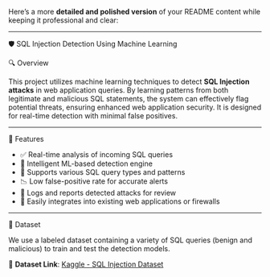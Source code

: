 Here’s a more **detailed and polished version** of your README content while keeping it professional and clear:

---

 🛡️ SQL Injection Detection Using Machine Learning

🔍 Overview

This project utilizes machine learning techniques to detect **SQL Injection attacks** in web application queries. By learning patterns from both legitimate and malicious SQL statements, the system can effectively flag potential threats, ensuring enhanced web application security. It is designed for real-time detection with minimal false positives.

---

 🚀 Features

* ✅ Real-time analysis of incoming SQL queries
* 🤖 Intelligent ML-based detection engine
* 🔄 Supports various SQL query types and patterns
* 📉 Low false-positive rate for accurate alerts
* 🧾 Logs and reports detected attacks for review
* 🔌 Easily integrates into existing web applications or firewalls

---

📂 Dataset

We use a labeled dataset containing a variety of SQL queries (benign and malicious) to train and test the detection models.

📎 **Dataset Link**: [Kaggle - SQL Injection Dataset](https://www.kaggle.com/datasets/sajid576/sql-injection-dataset/data)

